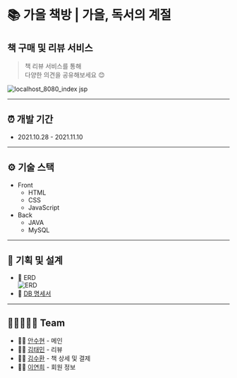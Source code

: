 # 📚 가을 책방 | 가을, 독서의 계절
## 책 구매 및 리뷰 서비스
> 책 리뷰 서비스를 통해<br>
> 다양한 의견을 공유해보세요 😊

![localhost_8080_index jsp](https://user-images.githubusercontent.com/54002821/152272562-94b589ce-c327-4912-8c0e-b0413c8c6eb3.png)

-------------------

## ⏰ 개발 기간
* 2021.10.28 - 2021.11.10

-------------------

## ⚙ 기술 스택
* Front
  * HTML
  * CSS
  * JavaScript
* Back
  * JAVA
  * MySQL

-------------------

## 📑 기획 및 설계
* 💾 ERD<br>![ERD](https://user-images.githubusercontent.com/54002821/152272949-8d227506-b5cc-407b-b43e-f39c34a87767.png)
* 💾 [DB 명세서](https://github.com/ansu7514/Semi_BookStore/files/7991467/Semi_Bookstore.pdf)

-------------------

## 👩🏻‍🤝‍🧑🏻 Team
* 👩‍💻 [안수현](https://github.com/ansu7514) - 메인
* 👨‍💻 [김태민](https://github.com/ImTaemin) - 리뷰
* 👨‍💻 [김수환](https://github.com/StealSwan) - 책 상세 및 결제
* 👩‍💻 [이연희](https://github.com/yeonhuilee) - 회원 정보
